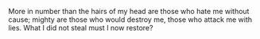 More in number than the hairs of my head are those who hate me without cause; mighty are those who would destroy me, those who attack me with lies. What I did not steal must I now restore?

